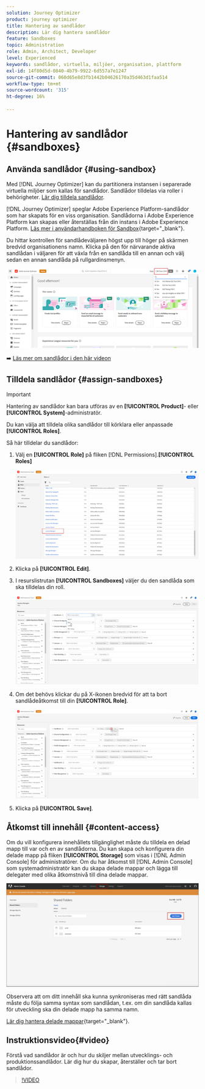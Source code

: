 ```yaml
---
solution: Journey Optimizer
product: journey optimizer
title: Hantering av sandlådor
description: Lär dig hantera sandlådor
feature: Sandboxes
topic: Administration
role: Admin, Architect, Developer
level: Experienced
keywords: sandlådor, virtuella, miljöer, organisation, plattform
exl-id: 14f80d5d-0840-4b79-9922-6d557a7e1247
source-git-commit: 060d65e8d3fb1442b04626170a35d463d1faa514
workflow-type: tm+mt
source-wordcount: '315'
ht-degree: 16%

---
```


# Hantering av sandlådor {#sandboxes}

## Använda sandlådor {#using-sandbox}

Med [!DNL Journey Optimizer] kan du partitionera instansen i separerade virtuella miljöer som kallas för sandlådor.
Sandlådor tilldelas via roller i behörigheter. [Lär dig tilldela sandlådor](permissions.md#create-product-profile).

[!DNL Journey Optimizer] speglar Adobe Experience Platform-sandlådor som har skapats för en viss organisation.
Sandlådorna i Adobe Experience Platform kan skapas eller återställas från din instans i Adobe Experience Platform. [Läs mer i användarhandboken för Sandbox](https://experienceleague.adobe.com/docs/experience-platform/sandbox/ui/user-guide.html){target="_blank"}.

Du hittar kontrollen för sandlådeväljaren högst upp till höger på skärmen bredvid organisationens namn. Klicka på den för närvarande aktiva sandlådan i väljaren för att växla från en sandlåda till en annan och välj sedan en annan sandlåda på rullgardinsmenyn.

![](assets/sandbox_5.png)

➡️ [Läs mer om sandlådor i den här videon](#video)

## Tilldela sandlådor {#assign-sandboxes}

>[!IMPORTANT]
>
> Hantering av sandlådor kan bara utföras av en **[!UICONTROL Product]**- eller **[!UICONTROL System]**-administratör.

Du kan välja att tilldela olika sandlådor till körklara eller anpassade **[!UICONTROL Roles]**.

Så här tilldelar du sandlådor:

1. Välj en **[!UICONTROL Role]** på fliken [!DNL Permissions].**[!UICONTROL Roles]**

   ![](assets/sandbox_1.png)

1. Klicka på **[!UICONTROL Edit]**.

1. I resurslistrutan **[!UICONTROL Sandboxes]** väljer du den sandlåda som ska tilldelas din roll.

   ![](assets/sandbox_3.png)

1. Om det behövs klickar du på X-ikonen bredvid för att ta bort sandlådeåtkomst till din **[!UICONTROL Role]**.

   ![](assets/sandbox_4.png)

1. Klicka på **[!UICONTROL Save]**.

## Åtkomst till innehåll {#content-access}

Om du vill konfigurera innehållets tillgänglighet måste du tilldela en delad mapp till var och en av sandlådorna. Du kan skapa och konfigurera din delade mapp på fliken **[!UICONTROL Storage]** som visas i [!DNL Admin Console] för administratörer. Om du har åtkomst till [!DNL Admin Console] som systemadministratör kan du skapa delade mappar och lägga till delegater med olika åtkomstnivå till dina delade mappar.

![](assets/do-not-localize/content_access.png)

Observera att om ditt innehåll ska kunna synkroniseras med rätt sandlåda måste du följa samma syntax som sandlådan, t.ex. om din sandlåda kallas för utveckling ska din delade mapp ha samma namn.

[Lär dig hantera delade mappar](https://helpx.adobe.com/enterprise/admin-guide.html/enterprise/using/manage-adobe-storage.ug.html){target="_blank"}.

## Instruktionsvideo{#video}

Förstå vad sandlådor är och hur du skiljer mellan utvecklings- och produktionssandlådor. Lär dig hur du skapar, återställer och tar bort sandlådor.

>[!VIDEO](https://video.tv.adobe.com/v/334355?quality=12)